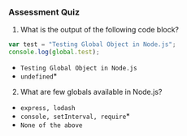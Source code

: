 ### Assessment Quiz

1. What is the output of the following code block?
```js
var test = "Testing Global Object in Node.js";
console.log(global.test);
```
- `Testing Global Object in Node.js`
- `undefined`*


2. What are few globals available in Node.js?
- `express, lodash`
- `console, setInterval, require`*
- `None of the above`